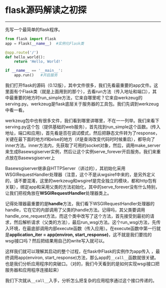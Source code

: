 # flask源码解读之初探
---
先写一个最简单的flask程序。
```python
from flask import Flask
app = Flask(__name__)  #实例化Flask类

@app.route('/')
def hello_world():
    return 'Hello, World!'

if __name__ == '__main__':
    app.run()   #开启服务
```
我们打开flask的源码（0.12版），其中文件很多，我们先看最重要的app文件。这里面有个Flask类（就是上面用到的那个），去看run方法（传入地址和端口），其中最重要的地方时run_simple方法，它来自哪里呢？它来自werkzeug的serving.py。werkzeug是flask底层关于服务器的工具包。我们先调到werkzeug中看一看。


werkzeug包中也有很多文件，我们看到哪里讲哪里，不在一一列举。我们来看下serving.py这个包（提供基础的web服务），首先找到run_simple这个函数。(传入地址，端口和应用)，首先看是否在调试模式，然后把静态文件转为了response，关键在最下面的地方if和else的地方（if是查询改变代码时时候重启），都导向了inner方法。inner方法内，先获取了可用的socket对象，然后，调用make_server来生成Basewsgiserver实例，然后让这个实例serve_forever开启服务。我们来重点放在Basewsgiserver上


Basewsgiserver继承自HTTPServer（讲过的），其初始化采用WSGIRequestHandler处理器（注意，这个不是从wgsiref中来的，是另外定义的，请不要混淆，这里的werkzeug和wsgiref是完全独立的模块，都和http包有关联），绑定app和采用父类的方法初始化，其中的serve_forever没有什么特别，让我们把视角放在**WSGIRequestHandler**处理器类上。


记得处理器最重要的是**handle**方法，我们看下WSGIRequestHandler处理器的handle，它在它的内部调用了父类的handle方法。记得吗，其父类要调用handle_one_request方法，而这个类中改写了这个方法，首先接受到最初的请求，然后解析请求（父类的方法），最后run_wsgi方法。这个run_wsgi方法，先传入环境，在最底部调用内部execute函数（传入应用）。在execute函数中第一行就是**application_iter = app(environ, start_response)**，这不就是我们要找的wsgi接口吗？然后把结果用自己的write写入就可以。

这样我们就可以理解其启动的整个过程，在flask中Flask的实例作为app传入
，最终调用app(environ, start_response)方法，那么app的`__call__`函数就很关键。也是我们分析应用程序的突破口。（对的，我们今天看到的是如何实现wsgi接口把服务器和应用程序连接起来）


我们下次就从`__call__`入手，分析怎么把复杂的应用程序通过这个接口传递的。
